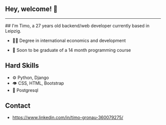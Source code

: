 ## Hey, welcome! 👋
<hr>
## I'm Timo, a 27 years old backend/web developer currently based in Leipzig.


- 👨‍💻 Degree in international economics and development

- 👥 Soon to be graduate of a 14 month programming course


## Hard Skills
- ⚙️ Python, Django
- 👁️ CSS, HTML, Bootstrap
- 💽 Postgresql

## Contact
- https://www.linkedin.com/in/timo-gronau-360079275/
